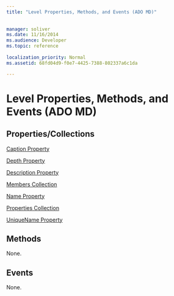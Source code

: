 ```yaml
---
title: "Level Properties, Methods, and Events (ADO MD)"
 
 
manager: soliver
ms.date: 11/16/2014
ms.audience: Developer
ms.topic: reference
  
localization_priority: Normal
ms.assetid: 68fd04d9-f0e7-4425-7388-802337a6c1da

---
```


# Level Properties, Methods, and Events (ADO MD)

## Properties/Collections

[Caption Property](caption-property-ado-md.md)
  
[Depth Property](depth-property-ado-md.md)
  
[Description Property](description-property-ado-md.md)
  
[Members Collection](members-collection-ado-md.md)
  
[Name Property](name-property-ado-md.md)
  
[Properties Collection](properties-collection-ado.md)
  
[UniqueName Property](uniquename-property-ado-md.md)
  
## Methods

None.
  
## Events

None.
  

